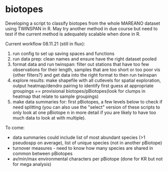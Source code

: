 # biotopes
Developing a script to classify biotopes from the whole MAREANO dataset using TWINSPAN in R. May try another method in due course but need to test if the current method is adequately scalable when done in R.

Current workflow 08.11.21 (still in flux):

1. run config to set up saving spaces and functions
2. run data prep: clean names and ensure have the right dataset pooled
3. format data and run twinspan: filter out stations that have too few observations for their length, samples that are too short or too poor vis {other filters?} and get data into the right format to then run twinspan
4. explore results: make shapefile with all cutlevels for spatial exploration, output heatmap/dendro pairing to identify first guess at appropriate groupings == provisional biotopes/pBiotopes(look for clumps in heatmap that relate to sample groupings)
5. make data summaries for: first pBiotopes, a few levels below to check if need splitting (you can also use the "select" version of these scripts to only look at one pBiotope n in more detail if you are likely to have too much data to look at with multiple).

To come:
- data summaries could include list of most abundant species (>1 pseudospp on average), list of unique species (not in another pBiotope)
- turnover measures - need to know how many species are shared in common between pBiotopes
- av/min/max environmental characters per pBiotope (done for KR but not for mega analysis)
